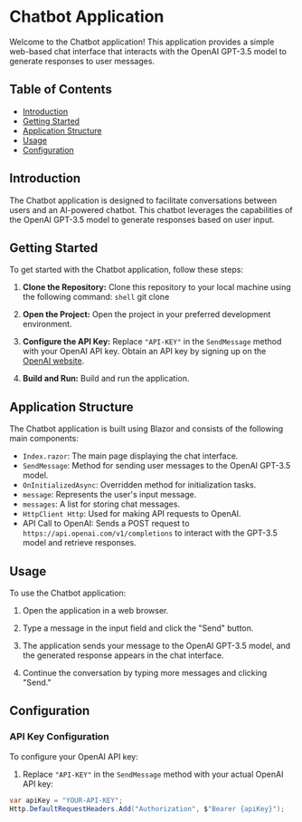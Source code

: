 # Chatbot Application

Welcome to the Chatbot application! This application provides a simple web-based chat interface that interacts with the OpenAI GPT-3.5 model to generate responses to user messages.

## Table of Contents

- [Introduction](#introduction)
- [Getting Started](#getting-started)
- [Application Structure](#application-structure)
- [Usage](#usage)
- [Configuration](#configuration)

## Introduction

The Chatbot application is designed to facilitate conversations between users and an AI-powered chatbot. This chatbot leverages the capabilities of the OpenAI GPT-3.5 model to generate responses based on user input.

## Getting Started

To get started with the Chatbot application, follow these steps:

1. **Clone the Repository:** Clone this repository to your local machine using the following command:
   ```shell```
     git clone <repository-url>


2. **Open the Project:** Open the project in your preferred development environment.

3. **Configure the API Key:** Replace `"API-KEY"` in the `SendMessage` method with your OpenAI API key. Obtain an API key by signing up on the [OpenAI website](https://beta.openai.com/signup/).

4. **Build and Run:** Build and run the application.

## Application Structure

The Chatbot application is built using Blazor and consists of the following main components:

- `Index.razor`: The main page displaying the chat interface.
- `SendMessage`: Method for sending user messages to the OpenAI GPT-3.5 model.
- `OnInitializedAsync`: Overridden method for initialization tasks.
- `message`: Represents the user's input message.
- `messages`: A list for storing chat messages.
- `HttpClient Http`: Used for making API requests to OpenAI.
- API Call to OpenAI: Sends a POST request to `https://api.openai.com/v1/completions` to interact with the GPT-3.5 model and retrieve responses.

## Usage

To use the Chatbot application:

1. Open the application in a web browser.

2. Type a message in the input field and click the "Send" button.

3. The application sends your message to the OpenAI GPT-3.5 model, and the generated response appears in the chat interface.

4. Continue the conversation by typing more messages and clicking "Send."

## Configuration

### API Key Configuration

To configure your OpenAI API key:

1. Replace `"API-KEY"` in the `SendMessage` method with your actual OpenAI API key:

```csharp
var apiKey = "YOUR-API-KEY";
Http.DefaultRequestHeaders.Add("Authorization", $"Bearer {apiKey}");
